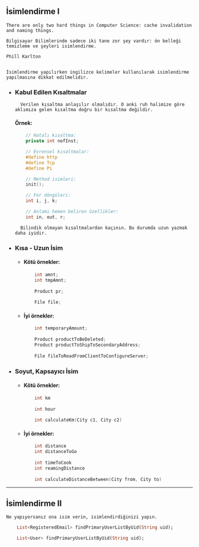 ## İsimlendirme I

    There are only two hard things in Computer Science: cache invalidation and naming things.

    Bilgisayar Bilimlerinde sadece iki tane zor şey vardır: ön belleği temizleme ve şeyleri isimlendirme.

    Phill Karlton


    İsimlendirme yapılırken ingilizce kelimeler kullanılarak isimlendirme yapılmasına dikkat edilmelidir.

- ### Kabul Edilen Kısaltmalar
        Verilen kısaltma anlaşılır olmalıdır. O anki ruh halimize göre aklımıza gelen kısaltma doğru bir kısaltma değildir.

    #### Örnek:
    
    ~~~C++
        // Hatalı kısaltma:
        private int nofInst;

        // Evrensel kısaltmalar:
        #define http
        #define Tcp
        #define Pi

        // Method isimleri:
        init();

        // For döngüleri:
        int i, j, k;

        // Anlamı hemen beliren özellikler:
        int in, out, r;
    ~~~

        Bilindik olmayan kısaltmalardan kaçının. Bu durumda uzun yazmak daha iyidir.

- ### Kısa - Uzun İsim
    - #### Kötü örnekler:
        ~~~C++
            int amnt;
            int tmpAmnt;
            
            Product pr;
            
            File file;
        ~~~
    
    - #### İyi örnekler:
        ~~~C++
            int temporaryAmount;
            
            Product productToBeDeleted;
            Product productToShipToSecondaryAddress;
            
            File fileToReadFromClientToConfigureServer;
        ~~~

- ### Soyut, Kapsayıcı İsim

    - #### Kötü örnekler:
        ~~~C++
            int km
            
            int hour
            
            int calculateKm(City c1, City c2)
        ~~~

    - #### İyi örnekler:
        ~~~C++
            int distance
            int distanceToGo
            
            int timeToCook
            int reamingDistance
            
            int calculateDistanceBetween(City from, City to)
        ~~~

---

## İsimlendirme II

    Ne yapıyorsanız ona isim verin, isimlendirdiğinizi yapın.

~~~Dart
    List<RegisteredEmail> findPrimaryUserListByUid(String uid);

    List<User> findPrimaryUserListByUid(String uid);
~~~

